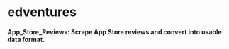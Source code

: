 # edventures

#### App_Store_Reviews: Scrape App Store reviews and convert into usable data format.
